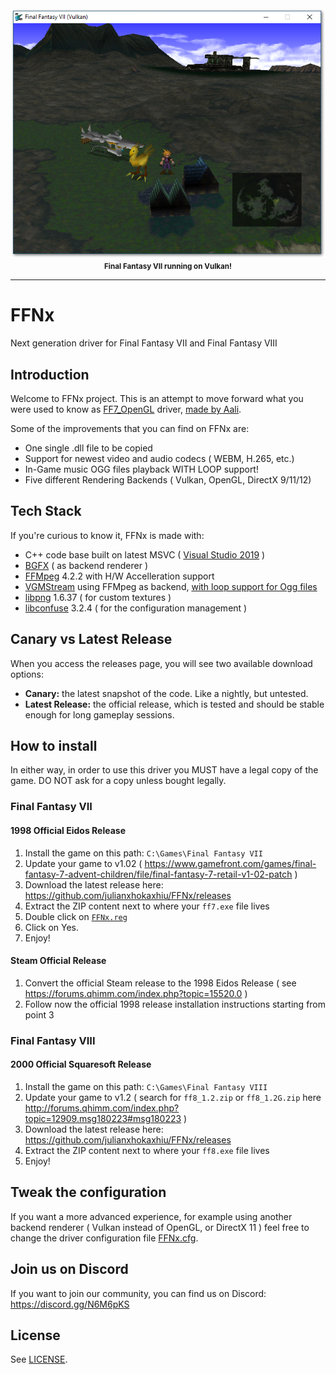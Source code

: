 <div align="center">
  <img src=".screens/ff7.png" alt="Final Fantasy VII running on Vulkan!">
  <br><strong><small>Final Fantasy VII running on Vulkan!</small></strong>
</div>

---

# FFNx

Next generation driver for Final Fantasy VII and Final Fantasy VIII

## Introduction
Welcome to FFNx project. This is an attempt to move forward what you were used to know as [FF7_OpenGL](https://github.com/Aali132/ff7_opengl) driver, [made by Aali](http://forums.qhimm.com/index.php?topic=14922.0).

Some of the improvements that you can find on FFNx are:
- One single .dll file to be copied
- Support for newest video and audio codecs ( WEBM, H.265, etc.)
- In-Game music OGG files playback WITH LOOP support!
- Five different Rendering Backends ( Vulkan, OpenGL, DirectX 9/11/12)

## Tech Stack
If you're curious to know it, FFNx is made with:
- C++ code base built on latest MSVC ( [Visual Studio 2019](https://visualstudio.microsoft.com/vs/features/cplusplus/) )
- [BGFX](https://github.com/bkaradzic/bgfx) ( as backend renderer )
- [FFMpeg](https://www.ffmpeg.org/) 4.2.2 with H/W Accelleration support
- [VGMStream](https://github.com/julianxhokaxhiu/vgmstream) using FFMpeg as backend, [with loop support for Ogg files](https://github.com/julianxhokaxhiu/vgmstream/commit/a4155c817f709a7d75eec6b83973d2c6efae12ac)
- [libpng](http://www.libpng.org/pub/png/libpng.html) 1.6.37 ( for custom textures )
- [libconfuse](https://github.com/julianxhokaxhiu/libconfuse) 3.2.4 ( for the configuration management )

## Canary vs Latest Release
When you access the releases page, you will see two available download options:
- **Canary:** the latest snapshot of the code. Like a nightly, but untested.
- **Latest Release:** the official release, which is tested and should be stable enough for long gameplay sessions.

## How to install
In either way, in order to use this driver you MUST have a legal copy of the game. DO NOT ask for a copy unless bought legally.

### Final Fantasy VII

#### 1998 Official Eidos Release
1. Install the game on this path: `C:\Games\Final Fantasy VII`
2. Update your game to v1.02 ( https://www.gamefront.com/games/final-fantasy-7-advent-children/file/final-fantasy-7-retail-v1-02-patch )
2. Download the latest release here: https://github.com/julianxhokaxhiu/FFNx/releases
3. Extract the ZIP content next to where your `ff7.exe` file lives
4. Double click on [`FFNx.reg`](misc/FFNx.reg)
5. Click on Yes.
6. Enjoy!

#### Steam Official Release
1. Convert the official Steam release to the 1998 Eidos Release ( see https://forums.qhimm.com/index.php?topic=15520.0 )
2. Follow now the official 1998 release installation instructions starting from point 3

### Final Fantasy VIII

#### 2000 Official Squaresoft Release
1. Install the game on this path: `C:\Games\Final Fantasy VIII`
2. Update your game to v1.2 ( search for `ff8_1.2.zip` or `ff8_1.2G.zip` here http://forums.qhimm.com/index.php?topic=12909.msg180223#msg180223 )
2. Download the latest release here: https://github.com/julianxhokaxhiu/FFNx/releases
3. Extract the ZIP content next to where your `ff8.exe` file lives
4. Enjoy!

## Tweak the configuration
If you want a more advanced experience, for example using another backend renderer ( Vulkan instead of OpenGL, or DirectX 11 ) feel free to change the driver configuration file [FFNx.cfg](misc/FFNx.cfg).

## Join us on Discord
If you want to join our community, you can find us on Discord: https://discord.gg/N6M6pKS

## License
See [LICENSE](LICENSE).
